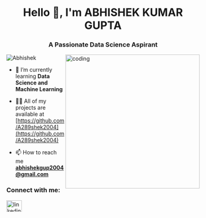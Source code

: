 <h1 align="center">Hello 👋, I'm ABHISHEK KUMAR GUPTA</h1>
<h3 align="center">A Passionate Data Science Aspirant</h3>

<img align="right" alt="coding" width="350" src="https://prompti.ai/wp-content/uploads/2023/07/pcboi2.png">

<p align="left"> <img src="https://komarev.com/ghpvc/?username=rohanpalkar2000&label=Profile%20views&color=0e75b6&style=flat" alt="Abhishek" /> </p>

- 🌱 I’m currently learning **Data Science and Machine Learning**

- 👨‍💻 All of my projects are available at [https://github.com/A289shek2004](https://github.com/A289shek2004)


- 📫 How to reach me **abhishekgup2004@gmail.com**

<h3 align="left">Connect with me:</h3>
<p align="left">
<a href="https://linkedin.com/in/linkedin.com/rohanpalkar2000" target="blank"><img align="center" src="https://raw.githubusercontent.com/rahuldkjain/github-profile-readme-generator/master/src/images/icons/Social/linked-in-alt.svg" alt="linkedin.com/rohanpalkar2000" height="30" width="40" /></a>
